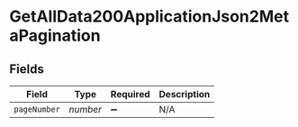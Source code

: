 # GetAllData200ApplicationJson2MetaPagination


## Fields

| Field              | Type               | Required           | Description        |
| ------------------ | ------------------ | ------------------ | ------------------ |
| `pageNumber`       | *number*           | :heavy_minus_sign: | N/A                |